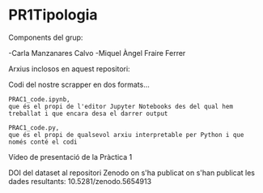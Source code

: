 # PR1Tipologia
Components del grup:

-Carla Manzanares Calvo
-Miquel Àngel Fraire Ferrer

Arxius inclosos en aquest repositori:

  Codi del nostre scrapper en dos formats...
    
    PRAC1_code.ipynb,
    que és el propi de l'editor Jupyter Notebooks des del qual hem treballat i que encara desa el darrer output
    
    PRAC1_code.py,
    que és el propi de qualsevol arxiu interpretable per Python i que només conté el codi
    
  Vídeo de presentació de la Pràctica 1
  

DOI del dataset al repositori Zenodo on s'ha publicat on s'han publicat les dades resultants: 10.5281/zenodo.5654913
